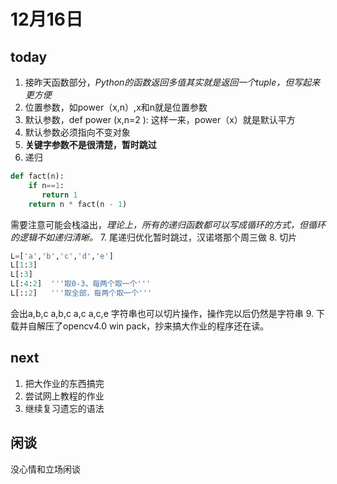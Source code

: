 # 12月16日
## today
1. 接昨天函数部分，*Python的函数返回多值其实就是返回一个tuple，但写起来更方便*
2. 位置参数，如power（x,n）,x和n就是位置参数
3. 默认参数，def power (x,n=2 ):   这样一来，power（x）就是默认平方
4. 默认参数必须指向不变对象
5. **关键字参数不是很清楚，暂时跳过**
6. 递归
```python
def fact(n):
    if n==1:
       return 1
    return n * fact(n - 1)
```
需要注意可能会栈溢出，*理论上，所有的递归函数都可以写成循环的方式，但循环的逻辑不如递归清晰。*
7. 尾递归优化暂时跳过，汉诺塔那个周三做
8. 切片
```python
L=['a','b','c','d','e']
L[1:3]
L[:3]
L[:4:2]  '''取0-3，每两个取一个'''
L[::2]   '''取全部，每两个取一个'''
```
会出a,b,c
   a,b,c
   a,c
   a,c,e
字符串也可以切片操作，操作完以后仍然是字符串
9. 下载并自解压了opencv4.0 win pack，抄来搞大作业的程序还在读。
## next
1. 把大作业的东西搞完
2. 尝试网上教程的作业
3. 继续复习遗忘的语法
## 闲谈
没心情和立场闲谈